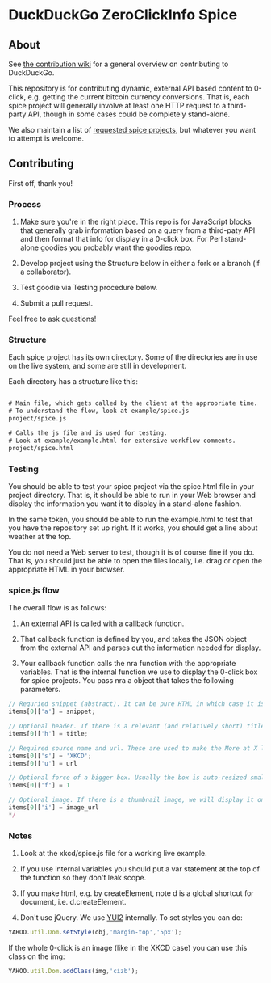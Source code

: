 DuckDuckGo ZeroClickInfo Spice
=================================

About
-----

See [the contribution wiki](https://github.com/duckduckgo/duckduckgo/wiki) for a general overview on contributing to DuckDuckGo.

This repository is for contributing dynamic, external API based content to 0-click, e.g. getting the current bitcoin currency conversions. That is, each spice project will generally involve at least one HTTP request to a third-party API, though in some cases could be completely stand-alone.

We also maintain a list of [requested spice projects](https://github.com/duckduckgo/duckduckgo/wiki/Spice), but whatever you want to attempt is welcome.


Contributing
------------

First off, thank you!


### Process

1) Make sure you're in the right place. This repo is for JavaScript blocks that generally grab information based on a query from a third-paty API and then format that info for display in a 0-click box. For Perl stand-alone goodies you probably want the [goodies repo](https://github.com/duckduckgo/zeroclickinfo-goodies).

2) Develop project using the Structure below in either a fork or a branch (if a collaborator).

3) Test goodie via Testing procedure below.

4) Submit a pull request.

Feel free to ask questions!



### Structure

Each spice project has its own directory. Some of the directories are in use on the live system, and some are still in development.

Each directory has a structure like this:

```txt

# Main file, which gets called by the client at the appropriate time. 
# To understand the flow, look at example/spice.js 
project/spice.js

# Calls the js file and is used for testing. 
# Look at example/example.html for extensive workflow comments.
project/spice.html
```


### Testing

You should be able to test your spice project via the spice.html file in your project directory. That is, it should be able to run in your Web browser and display the information you want it to display in a stand-alone fashion.

In the same token, you should be able to run the example.html to test that you have the repository set up right. If it works, you should get a line about weather at the top.

You do not need a Web server to test, though it is of course fine if you do. That is, you should just be able to open the files locally, i.e. drag or open the appropriate HTML in your browser. 


### spice.js flow

The overall flow is as follows:

1) An external API is called with a callback function.

2) That callback function is defined by you, and takes the JSON object from the external API and parses out the information needed for display.

3) Your callback function calls the nra function with the appropriate variables. That is the internal function we use to display the 0-click box for spice projects. You pass nra a object that takes the following parameters.

```js
// Requried snippet (abstract). It can be pure HTML in which case it is set via innerHTML, but better is it is an object, in which case onclick and other event handlers won't be destroyed.
items[0]['a'] = snippet;

// Optional header. If there is a relevant (and relatively short) title, then set it here.
items[0]['h'] = title;

// Required source name and url. These are used to make the More at X link in all 0-click boxes.
items[0]['s'] = 'XKCD';
items[0]['u'] = url

// Optional force of a bigger box. Usually the box is auto-resized smaller with an expansion UI if needed. Generally you shouldn't force it to be bigger, but in the XKCD case you don't want the big image to be cutoff.
items[0]['f'] = 1

// Optional image. If there is a thumbnail image, we will display it on the right.
items[0]['i'] = image_url
*/
```


### Notes

1) Look at the xkcd/spice.js file for a working live example. 


2) If you use internal variables you should put a var statement at the top of the function so they don't leak scope.


3) If you make html, e.g. by createElement, note d is a global shortcut for document, i.e. d.createElement.


4) Don't use jQuery. We use [YUI2](http://developer.yahoo.com/yui/2/) internally. To set styles you can do:

```js
YAHOO.util.Dom.setStyle(obj,'margin-top','5px');
```

If the whole 0-click is an image (like in the XKCD case) you can use this class on the img:

```js
YAHOO.util.Dom.addClass(img,'cizb');
```